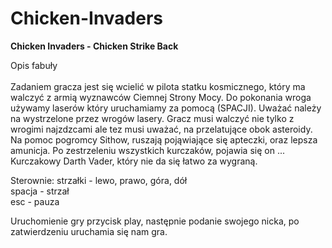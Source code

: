 # Chicken-Invaders
<b>Chicken Invaders - Chicken Strike Back</b>

Opis fabuły<br><br>
Zadaniem gracza jest się wcielić w pilota statku kosmicznego,
który ma walczyć z armią wyznawców Ciemnej Strony Mocy. Do pokonania
wroga używamy laserów który uruchamiamy za pomocą (SPACJI). Uważać należy 
na wystrzelone przez wrogów lasery. Gracz musi walczyć nie tylko z wrogimi
najzdzcami ale tez musi uważać, na przelatujące obok asteroidy. Na pomoc
pogromcy Sithow, ruszają pojąwiające się apteczki, oraz lepsza amunicja.
Po zestrzeleniu wszystkich kurczaków, pojawia się on ... Kurczakowy
Darth Vader, który nie da się łatwo za wygraną.

Sterownie:
strzałki - lewo, prawo, góra, dół <br>
spacja - strzał <br>
esc - pauza

Uruchomienie gry przycisk play, następnie podanie swojego nicka, po zatwierdzeniu
uruchamia się nam gra.

